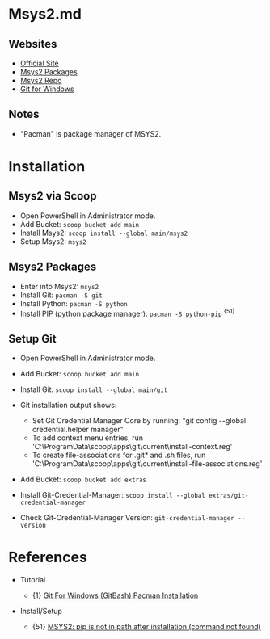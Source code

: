 # Msys2.md

## Websites
* [Official Site](https://www.msys2.org/)
* [Msys2 Packages](https://packages.msys2.org/package/)
* [Msys2 Repo](https://repo.msys2.org/msys/x86_64/)
* [Git for Windows](https://gitforwindows.org/)

## Notes
* "Pacman" is package manager of MSYS2.

# Installation

## Msys2 via Scoop

* Open PowerShell in Administrator mode.
* Add Bucket: `scoop bucket add main`
* Install Msys2: `scoop install --global main/msys2`
* Setup Msys2: `msys2`

## Msys2 Packages

* Enter into Msys2: `msys2`
* Install Git: `pacman -S git`
* Install Python: `pacman -S python`
* Install PIP (python package manager): `pacman -S python-pip` <sup>{51}</sup>

## Setup Git

* Open PowerShell in Administrator mode.
* Add Bucket: `scoop bucket add main`
* Install Git: `scoop install --global main/git`
* Git installation output shows:
  * Set Git Credential Manager Core by running: "git config --global credential.helper manager"
  * To add context menu entries, run 'C:\ProgramData\scoop\apps\git\current\install-context.reg'
  * To create file-associations for .git* and .sh files, run 'C:\ProgramData\scoop\apps\git\current\install-file-associations.reg'

* Add Bucket: `scoop bucket add extras`
* Install Git-Credential-Manager: `scoop install --global extras/git-credential-manager`
* Check Git-Credential-Manager Version: `git-credential-manager --version`

# References

* Tutorial
  * {1} [Git For Windows (GitBash) Pacman Installation](https://gist.github.com/adojos/0abab00dd7e6bd84db39a760fb40a340)

* Install/Setup
  * {51} [MSYS2: pip is not in path after installation (command not found)](https://stackoverflow.com/questions/66040185/msys2-pip-is-not-in-path-after-installation-command-not-found)
